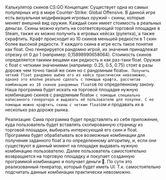 Калькулятор скинов CS:GO
Концепция:
Существует одна из самых популярных игр в мире Counter-Strike: Global Offensive. В данной игре есть визуальная модификация игровых оружий - скины, которые меняет внешний вид оружия. Каждый скин имеет стоимость в реальных деньгах. Скины можно купить на соответсвующей торговой площадке в Steam, также их можно получить в игровых кейсах (рулетка), а также скрафтить. Крафт происходит из 10 скинов меньшей редкости в 1 скин более высокой редкости. 
У каждого скина в игре есть такое понятие как float. Оно генерируется рандомно игрой, их значения принадлежат отрезку от 0 до 1 (например: 0,15898990658064). Стоимость скинов определяется такими вещами как редкость и как раз-таки float. Оружия с float с четкими значениями (например: 0.25, 0.5, 0.75) стоят в разы дороже чем точно такой же скин но с рандомным float`ом. Получить четкий float рандомно выбив его из кейса практически невозможно, однако это вполне реально сделать с помощью крафта, рассчитав комбинацию из 10 скинов рандомных float`ов по определенному закону. 
Наша программа будет искать на торговой площадке нужную комбинацию скинов с рандомным float`ом с помощью специально написанного генератора и выдавать её пользователю для покупки. С ее помощью можно крафтить скины с четким float`ом и продавать их в несколько раз дороже рынка.

Реализация:
Сама программа будет представлять из себя приложение, куда пользователь будет вставлять скопированную страницу из торговой площадки, выбирать интересующий его скин и float. Программа будет обрабатывать все возможные комбинации для получения заданного float`а по определенному алгоритму, и, если они существуют в данный момент на площадке выдавать нужную комбинацию пользователю. Далее пользователь самостоятельно возвращается на торговую площадку и покупает созданную программой комбинацию и получает деньги .
По сути это реализованный генератор, который будет иметь UI. Т.к. самостоятельно подсчитать данные комбинации практически невозможно.
